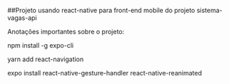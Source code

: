 ##Projeto usando react-native para front-end mobile do projeto sistema-vagas-api

Anotações importantes sobre o projeto:

npm install -g expo-cli

yarn add react-navigation

expo install react-native-gesture-handler react-native-reanimated



